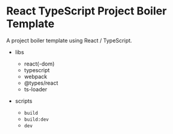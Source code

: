 # React TypeScript Project Boiler Template

A project boiler template using React / TypeScript.

- libs

  - react(-dom)
  - typescript
  - webpack
  - @types/react
  - ts-loader

- scripts
  - `build`
  - `build:dev`
  - `dev`
